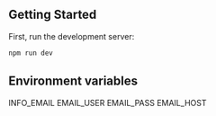 
## Getting Started

First, run the development server:

```bash
npm run dev
```

## Environment variables
INFO_EMAIL
EMAIL_USER
EMAIL_PASS
EMAIL_HOST




